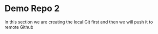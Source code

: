 # Demo Repo 2

In this section we are creating the local Git first and then we will push it to remote Github 